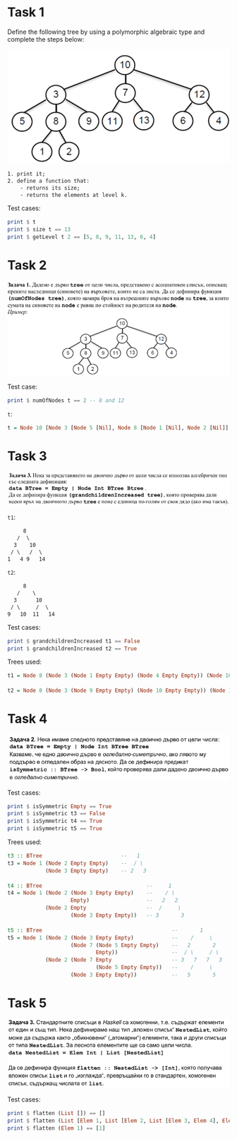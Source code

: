 # Task 1

Define the following tree by using a polymorphic algebraic type and complete the steps below:

![Alt text](https://raw.githubusercontent.com/SimeonHristov99/FP_IS_Summer_21-22/main/Week_12%20-%20Trees%20(part%202)/assets/task3.png)

```text
1. print it;
2. define a function that:
    - returns its size;
    - returns the elements at level k.
```

Test cases:

```haskell
print $ t
print $ size t == 13
print $ getLevel t 2 == [5, 8, 9, 11, 13, 6, 4]
```

# Task 2

![tree_task3](https://github.com/SimeonHristov99/FP_IS_Summer_21-22/raw/main/Week_12%20-%20Trees%20(part%202)/assets/tree.png?raw=true)

Test case:

```haskell
print $ numOfNodes t == 2 -- 8 and 12
```

`t`:
```haskell
t = Node 10 [Node 3 [Node 5 [Nil], Node 8 [Node 1 [Nil], Node 2 [Nil]], Node 9 [Nil]], Node 7 [Node 11 [Nil], Node 13 [Nil]], Node 12 [Node 6 [Nil], Node 4 [Nil]]]
```

# Task 3

![tree_task3](https://github.com/SimeonHristov99/FP_IS_Summer_21-22/raw/main/Week_12%20-%20Trees%20(part%202)/assets/t4.png?raw=true)

`t1`:

         8
       /  \
      3    10
     / \   /  \
    1   4 9   14

`t2`:

         8
       /    \
      3      10
     / \     /  \
    9   10  11   14

Test cases:

```haskell
print $ grandchildrenIncreased t1 == False
print $ grandchildrenIncreased t2 == True
```

Trees used:

```haskell
t1 = Node 8 (Node 3 (Node 1 Empty Empty) (Node 4 Empty Empty)) (Node 10 (Node 9 Empty Empty) (Node 14 Empty Empty))

t2 = Node 8 (Node 3 (Node 9 Empty Empty) (Node 10 Empty Empty)) (Node 10 (Node 11 Empty Empty) (Node 14 Empty Empty))
```

# Task 4

![tree_task3](https://github.com/SimeonHristov99/FP_IS_Summer_21-22/raw/main/Week_12%20-%20Trees%20(part%202)/assets/t5.png?raw=true)

Test cases:

```haskell
print $ isSymmetric Empty == True
print $ isSymmetric t3 == False
print $ isSymmetric t4 == True
print $ isSymmetric t5 == True
```

Trees used:

```haskell
t3 :: BTree                         --   1
t3 = Node 1 (Node 2 Empty Empty)    --  / \
            (Node 3 Empty Empty)    -- 2   3

t4 :: BTree                                 --     1
t4 = Node 1 (Node 2 (Node 3 Empty Empty)    --    / \
                    Empty)                  --   2   2
            (Node 2 Empty                   --  /     \
                    (Node 3 Empty Empty))   -- 3       3

t5 :: BTree                                         --       1
t5 = Node 1 (Node 2 (Node 3 Empty Empty)            --    /     \
                    (Node 7 (Node 5 Empty Empty)    --   2       2
                            Empty))                 --  / \     / \
            (Node 2 (Node 7 Empty                   -- 3   7   7   3
                            (Node 5 Empty Empty))   --    /     \
                    (Node 3 Empty Empty))           --   5       5
```

# Task 5

![tree_task3](https://github.com/SimeonHristov99/FP_IS_Summer_21-22/raw/main/Week_12%20-%20Trees%20(part%202)/assets/t6.png?raw=true)

Test cases:

```haskell
print $ flatten (List []) == []
print $ flatten (List [Elem 1, List [Elem 2, List [Elem 3, Elem 4], Elem 5]]) == [1,2,3,4,5]
print $ flatten (Elem 1) == [1]
```